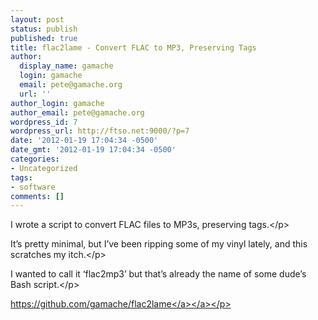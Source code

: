 ```yaml
---
layout: post
status: publish
published: true
title: flac2lame - Convert FLAC to MP3, Preserving Tags
author:
  display_name: gamache
  login: gamache
  email: pete@gamache.org
  url: ''
author_login: gamache
author_email: pete@gamache.org
wordpress_id: 7
wordpress_url: http://ftso.net:9000/?p=7
date: '2012-01-19 17:04:34 -0500'
date_gmt: '2012-01-19 17:04:34 -0500'
categories:
- Uncategorized
tags:
- software
comments: []
---
```

<p>I wrote a script to convert FLAC files to MP3s, preserving tags.<&#47;p></p>
<p>It&#8217;s pretty minimal, but I&#8217;ve been ripping some of my vinyl lately, and this scratches my itch.<&#47;p></p>
<p>I wanted to call it &#8216;flac2mp3&#8217; but that&#8217;s already the name of some dude&#8217;s Bash script.<&#47;p></p>
<p><a href="https:&#47;&#47;github.com&#47;gamache&#47;flac2lame" target="_blank"><a href="https:&#47;&#47;github.com&#47;gamache&#47;flac2lame" target="_blank">https:&#47;&#47;github.com&#47;gamache&#47;flac2lame<&#47;a><&#47;a><&#47;p></p>
